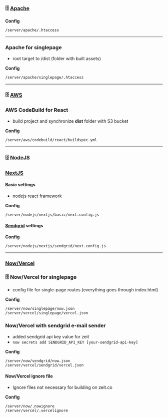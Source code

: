 ### &#128452; [Apache](https://httpd.apache.org)

**Config**

    /server/apache/.htaccess

---

### Apache for singlepage

-   root target to /dist (folder with built assets)

**Config**

    /server/apache/singlepage/.htaccess

---

### &#128452; [AWS](https://aws.amazon.com)

### AWS CodeBuild for React

-   build project and synchronize **dist** folder with S3 bucket

**Config**

    /server/aws/codebuild/react/buildspec.yml

---

### &#128452; [NodeJS](https://nodejs.org/en/)

### [NextJS](https://nextjs.org)

#### Basic settings

-   nodejs react framework

**Config**

    /server/nodejs/nextjs/basic/next.config.js

#### [Sendgrid](https://zeit.co/guides/deploying-nextjs-nodejs-and-sendgrid-with-zeit-now) settings

**Config**

    /server/nodejs/nextjs/sendgrid/next.config.js

---

### [Now/Vercel](https://zeit.co/dashboard)

### &#128452; Now/Vercel for singlepage

-   config file for single-page routes (everything goes through index.html)

**Config**

    /server/now/singlepage/now.json
    /server/vercel/singlepage/vercel.json

### Now/Vercel with sendgrid e-mail sender

-   added sendgrid api key value for zeit
-   `now secrets add SENDGRID_API_KEY [your-sendgrid-api-key]`

**Config**

    /server/now/sendgrid/now.json
    /server/vercel/sendgrid/vercel.json

#### Now/Vercel ignore file

-   Ignore files not necessary for building on zeit.co

**Config**

    /server/now/.nowignore
    /server/vercel/.vercelignore
